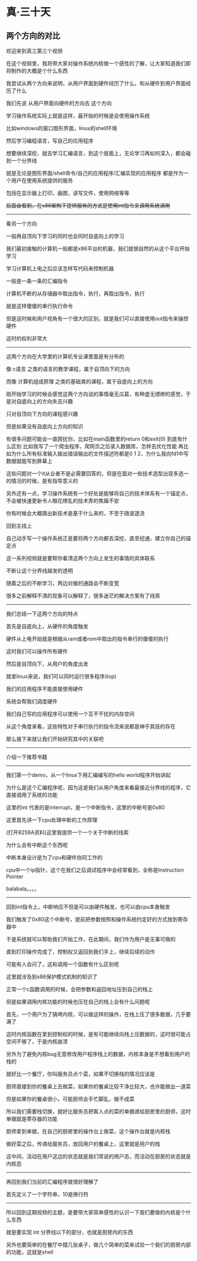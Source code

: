 # 真·三十天
## 两个方向的对比

欢迎来到真三第三个视频

在这个视频里，我将带大家对操作系统内核做一个感性的了解，让大家知道我们即将制作的大概是个什么东西

我尝试从两个方向来说明，从用户界面到硬件经历了什么，和从硬件到用户界面经历了什么

我们先说 从用户界面向硬件的方向去 这个方向

学习操作系统实际上就是这样，最开始的时候是会使用操作系统

比如windows的窗口图形界面，linux的shell环境

然后学习编程语言，写自己的应用程序

想要继续深挖，就去学习汇编语言，到这个层面上，无论学习再如何深入，都会碰到一个分界线

就是无论是图形界面/shell命令/自己的应用程序/汇编实现的应用程序 都是作为一个用户在使用系统提供的服务

包括在显示器上打印，画图，读写文件，使用网络等等

~~后面会看到，在x86架构下提供服务的方式是使用int指令来调用系统调用~~

---

看另一个方向

一般再自顶向下学习的同时也会同时自底向上的学习

我们最初接触的计算机一般都是x86平台的机器，我们就很自然的从这个平台开始学习

学习计算机上电之后应该怎样写代码来控制机器

一般是一条一条的汇编指令

计算机不断的从存储器中取出指令，执行，再取出指令，执行

就是这样傻傻的串行执行命令

但是这时候和用户视角有一个很大的区别，就是我们可以直接使用out指令来操控硬件

这时的权利非常大

---

这两个方向在大学里的计算机专业课里面是有分布的

像 c语言 之类的语言的教学课程，属于自顶向下的方向

而像 计算机组成原理 之类的基础类的课程，属于自底向上的方向

刚开始学习的时候会感觉这两个方向说的事情毫无瓜葛，有种虚无缥缈的感觉，于是对自底向上的方向失去兴趣

只对自顶向下方向的课程感兴趣

但是如果没有自底向上方向的知识

有很多问题可能会一直困扰你，比如在main函数里的return 0和exit(0) 到底有什么区别
比如我写了一个爬虫程序，爬网页之后录入数据库，怎样去优化性能
再比如为什么所有标准输入输出错误输出的文件描述符都是0 1 2，为什么我向fd1中写数据就能写到屏幕上

这些问题对一个it从业者不是必需要回答的，但是在面对一些技术选型出现多选一的情况的时候，是有指导意义的

另外还有一点，学习操作系统有一个好处是能够将自己的技术体系有一个锚定点，不会被快速更新令人眼花缭乱的技术弄的焦躁不安

你有时候会大概猜出新技术是基于什么来的，不至于随波逐流

回到主线上

自己动手写一个操作系统正是要将两个方向都去深挖，直至挖通，建立你自己的锚定点

这一系列视频就是要帮你看清这两个方向上发生的事情的具体联系

不断让这个分界线越发的透明

随着之后的不断学习，两边对接的通路会不断变宽

很多之前解释不清的现象可以解释了，很多迷茫的解决方案有了线索

---

我们总结一下这两个方向的特点

首先是自底向上，从硬件的角度触发

硬件从上电开始就是根据从ram或者rom中取出的指令串行的傻傻的执行

这时我们可以操作所有硬件

然后是自顶向下，从用户的角度出发

就拿linux来说，我们可以同时运行很多程序(top)

我们的应用程序不能直接使用硬件

系统会帮我们调度硬件

我们自己写的应用程序可以使用一个互不干扰的内存空间

从这个角度来看，这些特性对于串行执行的指令流来说都是神乎其技的存在

那么接下来就让我们开始研究其中的关联吧

---

介绍一下推荐书籍

---

我们第一个demo，从一个linux下用汇编编写的hello world程序开始讲起

为什么是这个汇编程序呢，因为这是我们从用户角度来看最接近分界线的程序，它直接调用了系统的功能

这里的int 代表的是interrupt，是一个中断指令，这里的中断号是0x80

这里首先讲一下cpu处理中断的工作原理

(打开8259A资料)这里我提供一个一个关于中断的线索

为什么会有中断这个东西呢

中断本身设计是为了cpu和硬件协同工作的

cpu中一个ip指针，这个在我们之后调试程序中会经常看到，全称是Instruction Pointer

balabala。。。。

---

回到int指令上，中断响应不但是可以由硬件触发，也可以由cpu本身触发

我们触发了0x80这个中断号，提前把参数按照和操作系统约定好的方式放到寄存器中

于是系统就可以帮助我们开始工作，在此期间，我们作为用户是无事可做的

直到打印操作完成了，控制权又返回到我们手上，继续后续的动作

可能有人会问了，这和调用一个函数有什么区别呢

这里就涉及到x86保护模式机制的知识了

正常一个c函数调用的时候，会把参数和返回地址压到自己的栈上

但是如果调用内核功能的时候也压在自己的栈上会有什么问题呢

首先，一个用户为了搞垮内核，可以做这样的操作，在栈上压了很多数据，几乎要满了

这时内核函数在拿到控制权的时候，是有可能继续向栈上压数据的，这时很可能占空间不够了，于是内核崩溃

另外为了避免内核bug无意修改用户程序栈上的数据，内核本身是不想看到用户的栈的

就好比一个餐厅，你叫服务员点个菜，如果不切换栈的情况应该是

厨师直接到你的餐桌上去做菜，如果你的餐桌比较干净比较大，也许能做出一道菜

但是如果你的餐桌很小，可能厨师会手忙脚乱，做不成菜

所以我们需要栈切换，就好比服务员把客人点的菜的单据递给厨房里的厨师，这时单据就是寄存器的功能

厨师拿到单据，在自己的厨房里的操作台上做菜，这个操作台就是内核栈

做好菜之后，传递给服务员，放回用户的餐桌上，这里就是用户的栈

这中间，活动在用户这边的状态就是我们常说的用户态，而活动在厨房的状态就是内核态

---

再回到我们当前的汇编程序就很好理解了

首先定义了一个字符串，10是换行符

---

所以回到这期视频的主题，是要带大家简单感性的认识一下我们要做的内核是个什么东西

就是要实现 int 分界线以下的部分，也就是厨房内的东西

另外也要简单的在餐厅中摆几张桌子，做几个简单的菜来试验一个我们的厨房内部的功能，这就是shell

